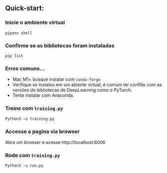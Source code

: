 ## Quick-start:
### Inicie o ambiente virtual
```shell
pipenv shell
```

### Confirme se as bibliotecas foram instaladas
```shell
pip list
```

### Erros comuns...
+ Mac M1+ busque instalar com `conda-forge`
+ Verifique se instalou em um abiente virtual, é comum ter conflito com as versões de bibliotecas de DeepLearning como o PyTorch.
+ Tente instalar com Anaconda.

### Treine com `training.py`
```shell
Python3 -u training.py
```

### Accesse a pagina via browser
Abra um browser e acesse http://localhost:6006

### Rode com `training.py`
```shell
Python3 -u run.py
```